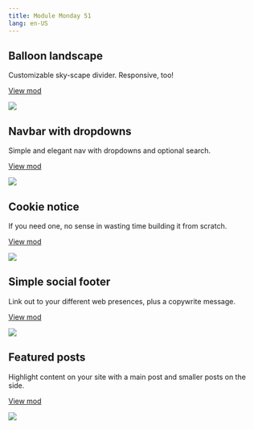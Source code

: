 ```yaml
---
title: Module Monday 51
lang: en-US
---
```


## Balloon landscape

Customizable sky-scape divider. Responsive, too!

<a class="btn btn-sm" href="https://anymod.com/mod/landscape-balloons-svg-aldbkr?preview=true">View mod</a>

<a href="https://anymod.com/mod/landscape-balloons-svg-aldbkr?preview=true">
  <img src="https://res.cloudinary.com/component/image/upload/v1565398909/balloons_zhtri9.gif"/>
</a>

## Navbar with dropdowns

Simple and elegant nav with dropdowns and optional search.

<a class="btn btn-sm" href="https://anymod.com/mod/navbar-mladdn?preview=true">View mod</a>

<a href="https://anymod.com/mod/navbar-mladdn?preview=true">
  <img src="https://res.cloudinary.com/component/image/upload/v1565398908/navbar_qxv54x.gif"/>
</a>

## Cookie notice

If you need one, no sense in wasting time building it from scratch.

<a class="btn btn-sm" href="https://anymod.com/mod/top-cookie-notice-dknamn?preview=true">View mod</a>

<a href="https://anymod.com/mod/top-cookie-notice-dknamn?preview=true">
  <img src="https://res.cloudinary.com/component/image/upload/v1565398908/cookie_qcptsf.gif"/>
</a>

## Simple social footer

Link out to your different web presences, plus a copywrite message.

<a class="btn btn-sm" href="https://anymod.com/mod/footer-ormllr?preview=true">View mod</a>

<a href="https://anymod.com/mod/footer-ormllr?preview=true">
  <img src="https://res.cloudinary.com/component/image/upload/v1565398908/footer_slyced.gif"/>
</a>

## Featured posts

Highlight content on your site with a main post and smaller posts on the side.

<a class="btn btn-sm" href="https://anymod.com/mod/featured-post-with-list-of-posts-dkdnma?preview=true">View mod</a>

<a href="https://anymod.com/mod/featured-post-with-list-of-posts-dkdnma?preview=true">
  <img src="https://res.cloudinary.com/component/image/upload/v1565398908/posts_musbm6.png"/>
</a>

